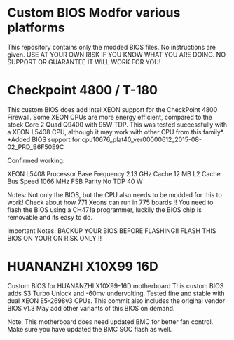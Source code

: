 # Custom BIOS Modfor various platforms

This repository contains only the modded BIOS files.
No instructions are given. USE AT YOUR OWN RISK IF YOU KNOW WHAT YOU ARE DOING. NO SUPPORT OR GUARANTEE IT WILL WORK FOR YOU!

# Checkpoint 4800 / T-180

This custom BIOS does add Intel XEON support for the CheckPoint 4800 Firewall.
Some XEON CPUs are more energy efficient, compared to the stock Core 2 Quad Q9400 with 95W TDP.
This was tested successfully with a XEON L5408 CPU, although it may work with other CPU from this family*.
*Added BIOS support for cpu10676_plat40_ver00000612_2015-08-02_PRD_B6F50E9C

Confirmed working:

XEON L5408
Processor Base Frequency 2.13 GHz
Cache 12 MB L2 Cache
Bus Speed 1066 MHz
FSB Parity No
TDP 40 W

Notes: 
Not only the BIOS, but the CPU also needs to be modded for this to work! Check about how 771 Xeons can run in 775 boards !!
You need to flash the BIOS using a CH471a programmer, luckily the BIOS chip is removable and its easy to do.

Important Notes:
BACKUP YOUR BIOS BEFORE FLASHING!!
FLASH THIS BIOS ON YOUR ON RISK ONLY !!


# HUANANZHI X10X99 16D

Custom BIOS for HUANANZHI X10X99-16D motherboard
This custom BIOS adds S3 Turbo Unlock and -60mv undervolting.
Tested fine and stable with dual XEON E5-2698v3 CPUs.
This commit also includes the original vendor BIOS v1.3 
May add other variants of this BIOS on demand.

Note: This motherboard does need updated BMC for better fan control. Make sure you have updated the BMC SOC flash as well.
